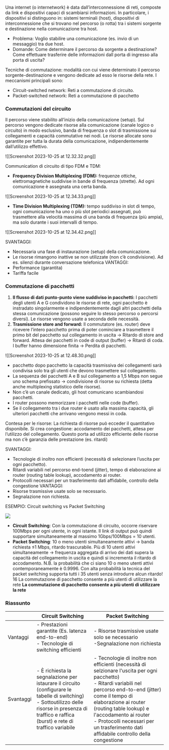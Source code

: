 Una internet (o internetwork) è data dall’interconnessione di reti, composte da link e dispositivi capaci di scambiarsi informazioni. In particolare, i dispositivi si distinguono in: sistemi terminali (host), dispositivi di interconnessione che si trovano nel percorso (o rotta) tra i sistemi sorgente e destinazione nella comunicazione tra host.
- Problema: Voglio stabilire una comunicazione (es. invio di un messaggio) tra due host.
- Domande: Come determinare il percorso da sorgente a destinazione? Come effettuare trasferire delle informazioni dall porta di ingresso alla porta di uscita?

Tecniche di commutazione: modalità con cui viene determinato il percorso sorgente-destinazione e vengono dedicate ad esso le risorse della rete. I meccanismi principali sono:
- Circuit-switched network: Reti a commutazione di circuito.
- Packet-switched network: Reti a commutazione di pacchetto
### Commutazioni del circuito
Il percorso viene stabilito all’inizio della comunicazione (setup). Sul percorso vengono dedicate risorse alla comunicazione (canale logico o circuito) in modo esclusivo, banda di frequenza o slot di trasmissione sui collegamenti e capacità commutative nei nodi. Le risorse allocate sono garantite per tutta la durata della comunicazione, indipendentemente dall’utilizzo effettivo.

![[Screenshot 2023-10-25 at 12.32.32.png]]

Communication di circuito di tipo FDM e TDM:
- **Frequency Division Multiplexing (FDM):** frequenze ottiche, elettromagnetiche suddivise in bande di frequenza (strette). Ad ogni comunicazione è assegnata una certa banda.

![[Screenshot 2023-10-25 at 12.34.33.png]]

- **Time Division Multiplexing (TDM):** tempo suddiviso in slot di tempo, ogni comunicazione ha uno o più slot periodici assegnati, può trasmettere alla velocità massima di una banda di frequenza (più ampia), ma solo durante i suoi intervalli di tempo.

![[Screenshot 2023-10-25 at 12.34.42.png]]


SVANTAGGI:
- Necessaria una fase di instaurazione (setup) della comunicazione.
- Le risorse rimangono inattive se non utilizzate (non c’è condivisione). Ad es. silenzi durante conversazione telefonica
VANTAGGI:
- Performance (garantita)
- Tariffa facile
### Commutazione di pacchetti
1. **Il flusso di dati punto-punto viene suddiviso in pacchetti:** I pacchetti degli utenti A e G condividono le risorse di rete, ogni pacchetto è instradato singolarmente e indipendentemente dagli altri pacchetti della stessa comunicazione (possono seguire lo stesso percorso o percorsi diversi). Le risorse vengono usate a seconda delle necessità.
2. **Trasmissione store and forward:** Il commutatore (es. router) deve ricevere l’intero pacchetto prima di poter cominciare a trasmettere il primo bit del pacchetto sul collegamento in uscita -> Ritardo di store and forward. Attesa dei pacchetti in code di output (buffer) -> Ritardi di coda. I buffer hanno dimensione finita -> Perdita di pacchetti.

![[Screenshot 2023-10-25 at 12.48.30.png]]


- pacchetto dopo pacchetto la capacità trasmissiva dei collegamenti sarà condivisa solo tra gli utenti che devono trasmettere sul collegamento.
- La sequenza dei pacchetti A e B sul collegamento a 1,5 Mbps non segue uno schema prefissato -> condivisione di risorse su richiesta (detta anche multiplexing statistico delle risorse).
- Non c’è un canale dedicato, gli host comunicano scambiandosi pacchetti.
- I router possono memorizzare i pacchetti nelle code (buffer).
- Se il collegamento tra i due router è usato alla massima capacità, gli ulteriori pacchetti che arrivano vengono messi in coda. 

Contesa per le risorse: La richiesta di risorse può ecceder il quantitativo disponibile. Si crea congestione: accodamento dei pacchetti, attesa per l’utilizzo del collegamento. Questo porta ad utilizzo efficiente delle risorse ma non c’è garanzia delle prestazione (es. ritardi)

SVANTAGGI:
- Tecnologie di inoltro non efficienti (necessità di selezionare l’uscita per ogni pacchetto).
- Ritardi variabili nel percorso end-toend (jitter), tempo di elaborazione ai router (routing table lookup), accodamento ai router.
- Protocolli necessari per un trasferimento dati affidabile, controllo della congestione
VANTAGGI:
- Risorse trasmissive usate solo se necessario.
- Segnalazione non richiesta.

ESEMPIO: Circuit switching vs Packet Switching

![](Screenshot%202023-10-25%20at%2012.52.15.png)

- **Circuit Switching**: Con la commutazione di circuito, occorre riservare 100Mbps per ogni utente, in ogni istante. Il link di output può quindi supportare simultaneamente al massimo 1Gbps/100Mbps = 10 utenti.
- **Packet Switching**: 10 o meno utenti simultaneamente attivi -> banda richiesta ≤1 Mbps, ritardo trascurabile. Più di 10 utenti attivi simultaneamente -> frequenza aggregata di arrivo dei dati supera la capacità del collegamento in uscita e quindi si incrementa il ritardo di accodamento. N.B. la probabilità che ci siano 10 o meno utenti attivi contemporaneamente è 0.9996. Con alta probabilità la tecnica del packet switching supporta tutti i 35 utenti senza introdurre alcun ritardo! 16 La commutazione di pacchetto consente a più utenti di utilizzare la rete
**La commutazione di pacchetto consente a più utenti di utilizzare la rete**
### Riassunto
|  | Circuit Switching<br> | Packet Switching |
| ---- | ---- | ---- |
| Vantaggi | - Prestazioni garantite (Es. latenza end-to-end) <br>- Tecnologie di switching efficienti | - Risorse trasmissive usate solo se necessario <br>-Segnalazione non richiesta |
| Svantaggi | - È richiesta la segnalazione per istaurare il circuito (configurare le tabelle di switching) <br>- Sottoutilizzo delle risorse in presenza di traffico e raffica (burst) e rete di traffico variabile | - Tecnologie di inoltre non efficienti (necessità di selzionare l'uscita per ogni pacchetto)<br>- Ritardi variabili nel percorso end-to-end (jitter) come il tempo di elaborazione ai router (routing table lookup) e l'accodamento ai router<br>- Protocolli necessari per un trasferimento dati affidabile controllo della congestione |

